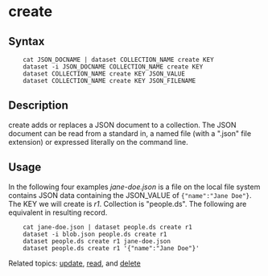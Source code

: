 
# create

## Syntax

```
    cat JSON_DOCNAME | dataset COLLECTION_NAME create KEY
    dataset -i JSON_DOCNAME COLLECTION_NAME create KEY
    dataset COLLECTION_NAME create KEY JSON_VALUE
    dataset COLLECTION_NAME create KEY JSON_FILENAME
```

## Description

create adds or replaces a JSON document to a collection. The JSON document can be read from a 
standard in, a named file (with a ".json" file extension) or expressed literally on the command line.

## Usage

In the following four examples *jane-doe.json* is a file on the local file system
contains JSON data containing the JSON_VALUE of `{"name":"Jane Doe"}`.  The KEY we will 
create is _r1_. Collection is "people.ds".  The following are equivalent in resulting record.

```shell
    cat jane-doe.json | dataset people.ds create r1
    dataset -i blob.json people.ds create r1
    dataset people.ds create r1 jane-doe.json
    dataset people.ds create r1 '{"name":"Jane Doe"}'
```

Related topics: [update](update.html), [read](read.html), and [delete](delete.html)

